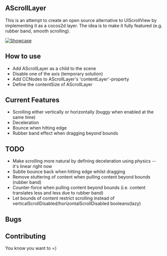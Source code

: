 AScrollLayer
------------
This is an attempt to create an open source alternative to UIScrollView by implementing it as a cocos2d layer.
The idea is to make it fully featured (e.g. rubber band, smooth scrolling).

[![Showcase](https://i.ytimg.com/vi/WKrOY4Y4LRg/hqdefault.jpg)](https://www.youtube.com/watch?v=WKrOY4Y4LRg)

How to use
----------
- Add AScrollLayer as a child to the scene
- Disable one of the axis (temporary solution)
- Add CCNodes to AScrollLayer's 'contentLayer'-property
- Define the contentSize of AScrollLayer


Current Features
----------------
- Scrolling either vertically or horizontally (buggy when enabled at the same time)
- Deceleration
- Bounce when hitting edge
- Rubber band effect when dragging beyond bounds


TODO
----
 - Make scrolling more natural by defining deceleration using physics -- it's linear right now
 - Subtle bounce back when hitting edge whilst dragging
 - Remove stuttering of content when pulling content beyond bounds (rubber band)
 - Counter-force when pulling content beyond bounds (i.e. content translates less and less due to rubber band)
 - Let bounds of content restrict scrolling instead of verticalScrollDisabled/horizontalScrollDisabled booleans(lazy)


Bugs
----


Contributing
------------
You know you want to =)
